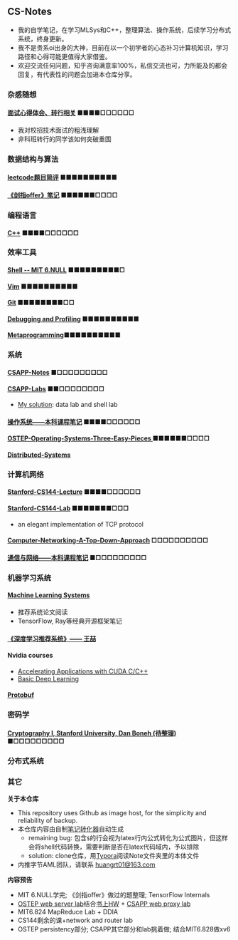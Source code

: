 ## CS-Notes
* 我的自学笔记，在学习MLSys和C++，整理算法、操作系统，后续学习分布式系统，终身更新。
* 我不是贵系oi出身的大神，目前在以一个初学者的心态补习计算机知识，学习路径和心得可能更值得大家借鉴。
* 欢迎交流任何问题，知乎咨询满意率100%，私信交流也可，力所能及的都会回复，有代表性的问题会加进本仓库分享。

### 杂感随想

#### [面试心得体会、转行相关](https://github.com/huangrt01/CS-Notes/blob/master/Notes/Output/%E9%9D%A2%E8%AF%95%E5%BF%83%E5%BE%97%E4%BD%93%E4%BC%9A%E4%B8%8E%E8%BD%AC%E8%A1%8C%E7%9B%B8%E5%85%B3.md) ■■■■□□□□□□

  * 我对校招技术面试的粗浅理解
  * 非科班转行的同学该如何突破重围

### 数据结构与算法

#### [leetcode题目简评](https://github.com/huangrt01/CS-Notes/blob/master/Notes/Output/leetcode%E9%A2%98%E7%9B%AE%E7%AE%80%E8%AF%84.md) ■■■■■■■■■■

#### [《剑指offer》笔记](https://github.com/huangrt01/CS-Notes/blob/master/Notes/Output/%E3%80%8A%E5%89%91%E6%8C%87offer%E3%80%8B%E7%AC%94%E8%AE%B0.md) ■■■■■■□□□□

### 编程语言

#### [C++](https://github.com/huangrt01/CS-Notes/blob/master/Notes/Output/C%2B%2B.md) ■■■■□□□□□□

### 效率工具

#### [Shell   --  MIT 6.NULL](https://github.com/huangrt01/CS-Notes/blob/master/Notes/Output/Shell-MIT-6-NULL.md) ■■■■■■■■■□

#### [Vim](https://github.com/huangrt01/CS-Notes/blob/master/Notes/Output/Vim.md) ■■■■■■■■■■

#### [Git](https://github.com/huangrt01/CS-Notes/blob/master/Notes/Output/git.md) ■■■■■■■■□□

#### [Debugging and Profiling](https://github.com/huangrt01/CS-Notes/blob/master/Notes/Output/Debugging-and-Profiling.md) ■■■■■■■■■■

#### [Metaprogramming](https://github.com/huangrt01/CS-Notes/blob/master/Notes/Metaprogramming)■■■■■■■■■■

### 系统

#### [CSAPP-Notes](https://github.com/huangrt01/CSAPP) ■□□□□□□□□□

#### [CSAPP-Labs](https://github.com/huangrt01/CSAPP-Labs) ■■□□□□□□□□

* [My solution](https://github.com/huangrt01/CSAPP-Labs): data lab and shell lab

#### [操作系统——本科课程笔记](https://github.com/huangrt01/CS-Notes/blob/master/Notes/Output/%E6%93%8D%E4%BD%9C%E7%B3%BB%E7%BB%9F.md) ■■■■□□□□□□

#### [OSTEP-Operating-Systems-Three-Easy-Pieces ](https://github.com/huangrt01/CS-Notes/blob/master/Notes/Output/OSTEP-Operating-Systems-Three-Easy-Pieces.md) ■■■■■■□□□□

#### [Distributed-Systems](https://github.com/huangrt01/CS-Notes/blob/master/Notes/Output/Distributed-Systems.md)

### 计算机网络

#### [Stanford-CS144-Lecture](https://github.com/huangrt01/CS-Notes/blob/master/Notes/Output/Computer-Networking-Lecture-CS144-Stanford.md) ■■■■□□□□□□

#### [Stanford-CS144-Lab](https://github.com/huangrt01/TCP-Lab) ■■■■■■■□□□
* an elegant implementation of TCP protocol 

#### [Computer-Networking-A-Top-Down-Approach](https://github.com/huangrt01/CS-Notes/blob/master/Notes/Output/Computer-Networking-A-Top-Down-Approach.md) □□□□□□□□□□

#### [通信与网络——本科课程笔记](https://github.com/huangrt01/CS-Notes/blob/master/Notes/%E9%80%9A%E4%BF%A1%E4%B8%8E%E7%BD%91%E7%BB%9C.md) ■□□□□□□□□□

### 机器学习系统

#### [Machine Learning Systems](https://github.com/huangrt01/CS-Notes/blob/master/Notes/Output/MLSys.md) 

* 推荐系统论文阅读
* TensorFlow, Ray等经典开源框架笔记

#### [《深度学习推荐系统》—— 王喆](https://github.com/huangrt01/CS-Notes/blob/master/Notes/Output/%E6%B7%B1%E5%BA%A6%E5%AD%A6%E4%B9%A0%E6%8E%A8%E8%8D%90%E7%B3%BB%E7%BB%9F%E2%80%94%E7%8E%8B%E5%96%86.md)

#### Nvidia courses
* [Accelerating Applications with CUDA C/C++](https://github.com/huangrt01/CS-Notes/blob/master/Notes/Output/nvidia.md)
* [Basic Deep Learning](https://github.com/huangrt01/CS-Notes/blob/master/Notes/Output/Machine-Learning.md)

#### [Protobuf](https://github.com/huangrt01/CS-Notes/blob/master/Notes/Output/protobuf.md)

### 密码学

#### [Cryptography I, Stanford University, Dan Boneh (待整理)](https://github.com/huangrt01/CS-Notes/blob/master/Notes/Output/Cryptography%20I%2C%20Stanford%20University%2C%20Coursera.md) ■□□□□□□□□□

### 分布式系统



### 其它

**关于本仓库**

* This repository uses Github as image host, for the simplicity and reliability of backup.
* 本仓库内容由自制[笔记转化器](https://github.com/huangrt01/CS-Notes)自动生成
  * remaining bug: 包含`$`的行会视为latex行内公式转化为公式图片，但这样会将shell代码转换，需要判断是否在latex代码域内，予以排除
  * solution: clone仓库，用[Typora](https://typora.io/)阅读Note文件夹里的本体文件
* 内推字节AML团队，请联系 huangrt01@163.com


**内容预告**

* MIT 6.NULL学完; 《剑指offer》做过的题整理; TensorFlow Internals
* [OSTEP web server lab](https://github.com/remzi-arpacidusseau/ostep-projects/tree/master/concurrency-webserver)结合[书上HW](https://github.com/xxyzz/ostep-hw/tree/master/33) + [CSAPP web proxy lab](http://csapp.cs.cmu.edu/3e/labs.html)
* MIT6.824 MapReduce Lab + DDIA
* CS144剩余的课+network and router lab
* OSTEP persistency部分; CSAPP其它部分和lab挑着做; 结合MIT6.828做xv6

